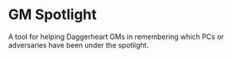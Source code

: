 # GM Spotlight

A tool for helping Daggerheart GMs in remembering which PCs or adversaries have been under the spotlight.